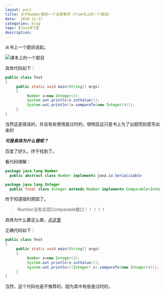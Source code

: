 ```yaml
---
layout: post
title: 关于Number类的一个注意事项（from书上的一个题目）
date:  2018-11-17
categories: blog
tags: [Java学习]
description: 
---
```


从书上一个题目说起。

![课本上的一个题目](http://lie209.tech/img/Cache_649ec4f1cab57c90..jpg "书上的一个题目")

具体代码如下：

```java
public class Test
{
     public static void main(String[] args)
     {
          Number x=new Integer(3);
          System.out.println(x.intValue());
          System.out.println((x.compareTo(new Integer(4)));
     }
}
```


当然这是错误的，并且有些使用是过时的，很明显这只是书上为了出题而刻意写出来的

**_可是具体为什么错呢？_**

百度了好久，终于找到了。

看代码理解：

```java
package java.lang.Number  
  public abstract class Number implements java.io.Serializable  
```

```java
package java.lang.Integer  
  public final class Integer extends Number implements Comparable<Integer>  
```

终于知道错的原因了。

>Number没有实现Comparable接口！！！！！


具体为什么要这么做，[点这里](https://stackoverflow.com/questions/480632/why-doesnt-java-lang-number-implement-comparable)

正确代码如下：

```java
public class Test
{
     public static void main(String[] args)
     {
          Number x=new Integer(3);
          System.out.println(x.intValue());
          System.out.println(((Integer) x).compareTo(new Integer(4)));
     }
}
```

当然，这个代码也是不推荐的，因为其中有些是过时的。